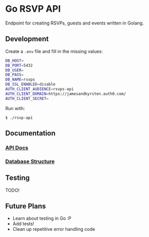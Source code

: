 # Go RSVP API
Endpoint for creating RSVPs, guests and events written in Golang.

## Development

Create a `.env` file and fill in the missing values:
```bash
DB_HOST=
DB_PORT=5432
DB_USER=
DB_PASS=
DB_NAME=rsvps
DB_SSL_ENABLED=disable
AUTH_CLIENT_AUDIENCE=rsvps-api
AUTH_CLIENT_DOMAIN=https://jamesandkyrsten.auth0.com/
AUTH_CLIENT_SECRET=
```

Run with:
```
$ ./rsvp-api
```

## Documentation

### [API Docs](./docs/API.md)
### [Database Structure](./docs/database.md)

## Testing

TODO!

## Future Plans

* Learn about testing in Go :P
* Add tests!
* Clean up repetitive error handling code

   




